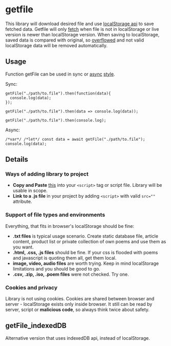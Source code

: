 # getfile

This library will download desired file and use [localStorage api](https://developer.mozilla.org/pl/docs/Web/API/Window/localStorage) to save fetched data.
Getfile will only [fetch](https://developer.mozilla.org/en-US/docs/Web/API/Fetch_API) when file is not in localStorage or live version is newer than localStorage version.
When saving to localStorage, saved data is compared with original, so [overflowed](https://stackoverflow.com/a/14191200/15480072) and not valid localStorage data will be removed automatically.

## Usage
Function getFile can be used in sync or [async](https://developer.mozilla.org/en-US/docs/Web/JavaScript/Reference/Statements/async_function) [style](https://stackoverflow.com/a/2035662/15480072).

Sync:
```
getFile("./path/to.file").then(function(data){
  console.log(data);
});

getFile("./path/to.file").then(data => console.log(data));

getFile("./path/to.file").then(console.log);

```
Async:
```
/*var*/ /*let*/ const data = await getFile("./path/to.file");
console.log(data);
```

## Details

### Ways of adding library to project

- **Copy and Paste** [this](https://raw.githubusercontent.com/grezisek/grezisek-libraries/main/getfile/getfile.js) into your `<script>` tag or script file. Library will be usable in scope.
- **Link to a .js file** in your project by adding `<script>` with valid `src=""` attribute.

### Support of file types and environments

Everything, that fits in browser's localStorage should be fine:

- **.txt files** is typical usage scenario. Create static database file, article content, product list or private collection of own poems and use them as you want.
- **.html, .css, .js files** should be fine. If your css is flooded with poems and javascript is quoting them all[,](https://en.wikipedia.org/wiki/So_What%3F_(Anti-Nowhere_League_song)) get them local.
- **image, video, audio files** are worth trying. Keep in mind localStorage limitations and you should be good to go.
- **.csv, .zip, .iso, .poem files** were not checked. Try one.



### Cookies and privacy

Library is not using cookies. Cookies are shared between browser and server - localStorage exists only inside browser.
It still can be read by server, script or **malicious code**, so always think twice about safety.

## getFile_indexedDB

Alternative version that uses indexedDB api, instead of localStorage. 
